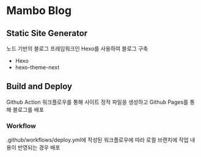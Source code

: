 # Mambo Blog

## Static Site Generator
노드 기반의 블로그 프레임워크인 Hexo를 사용하여 블로그 구축

- Hexo
- hexo-theme-next

## Build and Deploy
Github Action 워크플로우를 통해 사이트 정적 파일을 생성하고 Github Pages를 통해 블로그를 배포

### Workflow
.github/workflows/deploy.yml에 작성된 워크플로우에 따라 로컬 브랜치에 작업 내용이 반영되는 경우 배포
